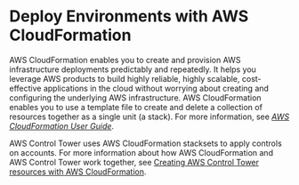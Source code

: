 # Deploy Environments with AWS CloudFormation<a name="cloudformation"></a>

AWS CloudFormation enables you to create and provision AWS infrastructure deployments predictably and repeatedly\. It helps you leverage AWS products to build highly reliable, highly scalable, cost\-effective applications in the cloud without worrying about creating and configuring the underlying AWS infrastructure\. AWS CloudFormation enables you to use a template file to create and delete a collection of resources together as a single unit \(a stack\)\. For more information, see *[AWS CloudFormation User Guide](https://docs.aws.amazon.com/AWSCloudFormation/latest/UserGuide/)*\.

AWS Control Tower uses AWS CloudFormation stacksets to apply controls on accounts\. For more information about how AWS CloudFormation and AWS Control Tower work together, see [Creating AWS Control Tower resources with AWS CloudFormation](creating-resources-with-cloudformation.md)\.
